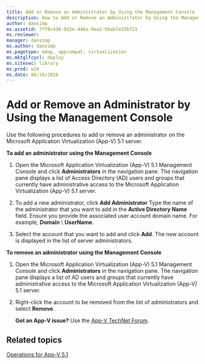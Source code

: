 ```yaml
---
title: Add or Remove an Administrator by Using the Management Console
description: How to Add or Remove an Administrator by Using the Management Console
author: dansimp
ms.assetid: 7ff8c436-9d2e-446a-9ea2-bbab7e25bf21
ms.reviewer: 
manager: dansimp
ms.author: dansimp
ms.pagetype: mdop, appcompat, virtualization
ms.mktglfcycl: deploy
ms.sitesec: library
ms.prod: w10
ms.date: 06/16/2016
---
```



# Add or Remove an Administrator by Using the Management Console


Use the following procedures to add or remove an administrator on the Microsoft Application Virtualization (App-V) 5.1 server.

**To add an administrator using the Management Console**

1.  Open the Microsoft Application Virtualization (App-V) 5.1 Management Console and click **Administrators** in the navigation pane. The navigation pane displays a list of Access Directory (AD) users and groups that currently have administrative access to the Microsoft Application Virtualization (App-V) 5.1 server.

2.  To add a new administrator, click **Add Administrator** Type the name of the administrator that you want to add in the **Active Directory Name** field. Ensure you provide the associated user account domain name. For example, **Domain** \\ **UserName**.

3.  Select the account that you want to add and click **Add**. The new account is displayed in the list of server administrators.

**To remove an administrator using the Management Console**

1.  Open the Microsoft Application Virtualization (App-V) 5.1 Management Console and click **Administrators** in the navigation pane. The navigation pane displays a list of AD users and groups that currently have administrative access to the Microsoft Application Virtualization (App-V) 5.1 server.

2.  Right-click the account to be removed from the list of administrators and select **Remove**.

    **Got an App-V issue?** Use the [App-V TechNet Forum](https://social.technet.microsoft.com/Forums/home?forum=mdopappv).

## Related topics


[Operations for App-V 5.1](operations-for-app-v-51.md)

 

 






